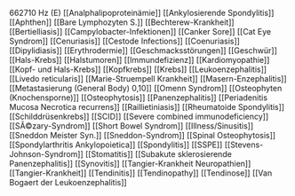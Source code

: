 662710 Hz (E)
[[Analphalipoproteinämie]]
[[Ankylosierende Spondylitis]]
[[Aphthen]]
[[Bare Lymphozyten S.]]
[[Bechterew-Krankheit]]
[[Bertielliasis]]
[[Campylobacter-Infektionen]]
[[Canker Sore]]
[[Cat Eye Syndrom]]
[[Cenuriasis]]
[[Cestode Infections]]
[[Coenuriasis]]
[[Dipylidiasis]]
[[Erythrodermie]]
[[Geschmacksstörungen]]
[[Geschwür]]
[[Hals-Krebs]]
[[Halstumoren]]
[[Immundefizienz]]
[[Kardiomyopathie]]
[[Kopf- und Hals-Krebs]]
[[Kopfkrebs]]
[[Krebs]]
[[Leukoenzephalitis]]
[[Livedo reticularis]]
[[Marie-Struempell Krankheit]]
[[Masern-Enzephalitis]]
[[Metastasierung (General Body) 0,10]]
[[Omenn Syndrom]]
[[Osteophyten (Knochensporne)]]
[[Osteophytosis]]
[[Panenzephalitis]]
[[Periadenitis Mucosa Necrotica recurrens]]
[[Raillietiniasis]]
[[Rheumatoide Spondylitis]]
[[Schilddrüsenkrebs]]
[[SCID]]
[[Severe combined immunodeficiency]]
[[SÃ©zary-Syndrom]]
[[Short Bowel Syndrom]]
[[Illness/Sinusitis]]
[[Sneddon Meister Syn.]]
[[Sneddon-Syndrom]]
[[Spinal Osteophytosis]]
[[Spondylarthritis Ankylopoietica]]
[[Spondylitis]]
[[SSPE]]
[[Stevens-Johnson-Syndrom]]
[[Stomatitis]]
[[Subakute sklerosierende Panenzephalitis]]
[[Synovitis]]
[[Tangier-Krankheit Neuropathien]]
[[Tangier-Krankheit]]
[[Tendinitis]]
[[Tendinopathy]]
[[Tendinose]]
[[Van Bogaert der Leukoenzephalitis]]